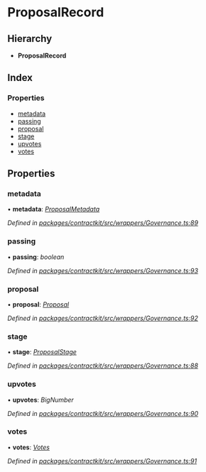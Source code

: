 # ProposalRecord

## Hierarchy

* **ProposalRecord**

## Index

### Properties

* [metadata]()
* [passing]()
* [proposal]()
* [stage]()
* [upvotes]()
* [votes]()

## Properties

### metadata

• **metadata**: [_ProposalMetadata_]()

_Defined in_ [_packages/contractkit/src/wrappers/Governance.ts:89_](https://github.com/celo-org/celo-monorepo/blob/master/packages/contractkit/src/wrappers/Governance.ts#L89)

### passing

• **passing**: _boolean_

_Defined in_ [_packages/contractkit/src/wrappers/Governance.ts:93_](https://github.com/celo-org/celo-monorepo/blob/master/packages/contractkit/src/wrappers/Governance.ts#L93)

### proposal

• **proposal**: [_Proposal_]()

_Defined in_ [_packages/contractkit/src/wrappers/Governance.ts:92_](https://github.com/celo-org/celo-monorepo/blob/master/packages/contractkit/src/wrappers/Governance.ts#L92)

### stage

• **stage**: [_ProposalStage_]()

_Defined in_ [_packages/contractkit/src/wrappers/Governance.ts:88_](https://github.com/celo-org/celo-monorepo/blob/master/packages/contractkit/src/wrappers/Governance.ts#L88)

### upvotes

• **upvotes**: _BigNumber_

_Defined in_ [_packages/contractkit/src/wrappers/Governance.ts:90_](https://github.com/celo-org/celo-monorepo/blob/master/packages/contractkit/src/wrappers/Governance.ts#L90)

### votes

• **votes**: [_Votes_]()

_Defined in_ [_packages/contractkit/src/wrappers/Governance.ts:91_](https://github.com/celo-org/celo-monorepo/blob/master/packages/contractkit/src/wrappers/Governance.ts#L91)

